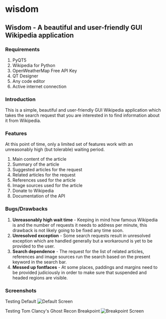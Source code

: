 # wisdom
## Wisdom - A beautiful and user-friendly GUI Wikipedia application

### Requirements
1. PyQT5
2. Wikipedia for Python
4. OpenWeatherMap Free API Key
5. QT Designer
6. Any code editor
7. Active internet connection

### Introduction
This is a simple, beautiful and user-friendly GUI Wikipedia application which takes the search request that you are interested in to find information about it from Wikipedia.

### Features
At this point of time, only a limited set of features work with an unreasonably high (but tolerable) waiting period.
1. Main content of the article
2. Summary of the article
3. Suggested articles for the request
4. Related articles for the request
5. References used for the article
6. Image sources used for the article
7. Donate to Wikipedia
8. Documentation of the API

### Bugs/Drawbacks
1. **Unreasonably high wait time** - Keeping in mind how famous Wikipedia is and the number of requests it needs to address per minute, this drawback is not likely going to be fixed any time soon.
2. **Unresolved exception** - Some search requests result in unresolved exception which are handled generally but a workaround is yet to be provided to the user.
3. **Search dependence** - The request for the list of related articles, references and image sources run the search based on the present keyword in the search bar.
4. **Messed up fontfaces** - At some places, paddings and margins need to be provided judiciously in order to make sure that suspended and headed regions are visible.

### Screenshots
Testing Default
![Default Screen](wisdom/screenshot/default.png)

Testing Tom Clancy's Ghost Recon Breakpoint
![Breakpoint Screen](wisdom/screenshot/breakpoint.png)
